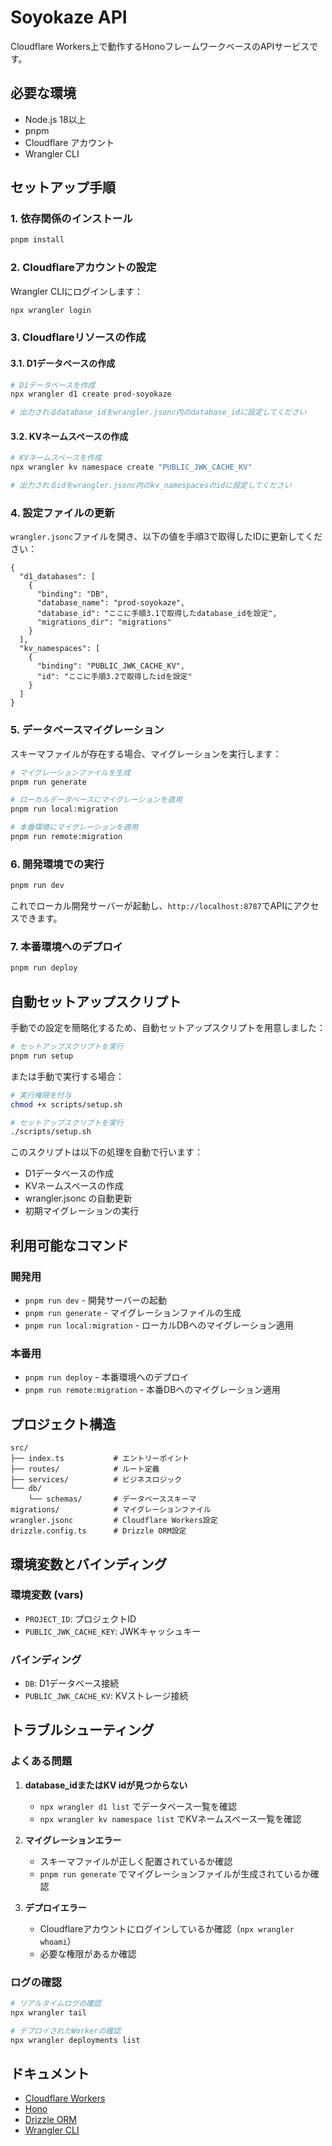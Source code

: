 # Soyokaze API

Cloudflare Workers上で動作するHonoフレームワークベースのAPIサービスです。

## 必要な環境

- Node.js 18以上
- pnpm
- Cloudflare アカウント
- Wrangler CLI

## セットアップ手順

### 1. 依存関係のインストール

```bash
pnpm install
```

### 2. Cloudflareアカウントの設定

Wrangler CLIにログインします：

```bash
npx wrangler login
```

### 3. Cloudflareリソースの作成

#### 3.1. D1データベースの作成

```bash
# D1データベースを作成
npx wrangler d1 create prod-soyokaze

# 出力されるdatabase_idをwrangler.jsonc内のdatabase_idに設定してください
```

#### 3.2. KVネームスペースの作成

```bash
# KVネームスペースを作成
npx wrangler kv namespace create "PUBLIC_JWK_CACHE_KV"

# 出力されるidをwrangler.jsonc内のkv_namespacesのidに設定してください
```

### 4. 設定ファイルの更新

`wrangler.jsonc`ファイルを開き、以下の値を手順3で取得したIDに更新してください：

```jsonc
{
  "d1_databases": [
    {
      "binding": "DB",
      "database_name": "prod-soyokaze",
      "database_id": "ここに手順3.1で取得したdatabase_idを設定",
      "migrations_dir": "migrations"
    }
  ],
  "kv_namespaces": [
    {
      "binding": "PUBLIC_JWK_CACHE_KV",
      "id": "ここに手順3.2で取得したidを設定"
    }
  ]
}
```

### 5. データベースマイグレーション

スキーマファイルが存在する場合、マイグレーションを実行します：

```bash
# マイグレーションファイルを生成
pnpm run generate

# ローカルデータベースにマイグレーションを適用
pnpm run local:migration

# 本番環境にマイグレーションを適用
pnpm run remote:migration
```

### 6. 開発環境での実行

```bash
pnpm run dev
```

これでローカル開発サーバーが起動し、`http://localhost:8787`でAPIにアクセスできます。

### 7. 本番環境へのデプロイ

```bash
pnpm run deploy
```

## 自動セットアップスクリプト

手動での設定を簡略化するため、自動セットアップスクリプトを用意しました：

```bash
# セットアップスクリプトを実行
pnpm run setup
```

または手動で実行する場合：

```bash
# 実行権限を付与
chmod +x scripts/setup.sh

# セットアップスクリプトを実行
./scripts/setup.sh
```

このスクリプトは以下の処理を自動で行います：
- D1データベースの作成
- KVネームスペースの作成
- wrangler.jsonc の自動更新
- 初期マイグレーションの実行

## 利用可能なコマンド

### 開発用
- `pnpm run dev` - 開発サーバーの起動
- `pnpm run generate` - マイグレーションファイルの生成
- `pnpm run local:migration` - ローカルDBへのマイグレーション適用

### 本番用
- `pnpm run deploy` - 本番環境へのデプロイ
- `pnpm run remote:migration` - 本番DBへのマイグレーション適用

## プロジェクト構造

```
src/
├── index.ts           # エントリーポイント
├── routes/            # ルート定義
├── services/          # ビジネスロジック
└── db/
    └── schemas/       # データベーススキーマ
migrations/            # マイグレーションファイル
wrangler.jsonc         # Cloudflare Workers設定
drizzle.config.ts      # Drizzle ORM設定
```

## 環境変数とバインディング

### 環境変数 (vars)
- `PROJECT_ID`: プロジェクトID
- `PUBLIC_JWK_CACHE_KEY`: JWKキャッシュキー

### バインディング
- `DB`: D1データベース接続
- `PUBLIC_JWK_CACHE_KV`: KVストレージ接続

## トラブルシューティング

### よくある問題

1. **database_idまたはKV idが見つからない**
   - `npx wrangler d1 list` でデータベース一覧を確認
   - `npx wrangler kv namespace list` でKVネームスペース一覧を確認

2. **マイグレーションエラー**
   - スキーマファイルが正しく配置されているか確認
   - `pnpm run generate` でマイグレーションファイルが生成されているか確認

3. **デプロイエラー**
   - Cloudflareアカウントにログインしているか確認（`npx wrangler whoami`）
   - 必要な権限があるか確認

### ログの確認

```bash
# リアルタイムログの確認
npx wrangler tail

# デプロイされたWorkerの確認
npx wrangler deployments list
```

## ドキュメント

- [Cloudflare Workers](https://developers.cloudflare.com/workers/)
- [Hono](https://hono.dev/)
- [Drizzle ORM](https://orm.drizzle.team/)
- [Wrangler CLI](https://developers.cloudflare.com/workers/wrangler/)